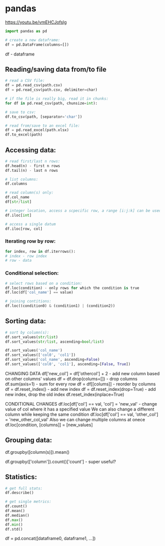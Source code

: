 # pandas
https://youtu.be/vmEHCJofslg  

```python
import pandas as pd

# create a new dataframe:
df = pd.DataFrame(columns=[])
```
df - dataframe

## Reading/saving data from/to file
```python
# read a CSV file:
df = pd.read_csv(path.csv)
df = pd.read_csv(path.csv, delimiter=char)

# if the file is really big, read it in chunks:
for df in pd.read_csv(path, chunsize=int):

# save to csv:
df.to_csv(path, [separator='char'])

# read from/save to an excel file:
df = pd.read_excel(path.xlsx)
df.to_excel(path)
```

## Accessing data:
```python
# read first/last n rows:
df.head(n) - first n rows
df.tail(n) - last n rows

# list columns:
df.columns

# read column(s) only:
df.col_name
df[str/list]

# integer location, access a scpecific row, a range [i:j:k] can be used
df.iloc[int]

# access a single datum
df.iloc[row, col]
```

### Iterating row by row:
```python
for index, row in df.iterrows():
# index - row index
# row - data
```

### Conditional selection:
```python
# select rows based on a condition:
df.loc(condition) - only rows for which the condition is true
df.loc(df['col_name'] == value)

# joining contitions:
df.loc((condition0) & (condition1) | (condition2))
```

## Sorting data: 
```python
# sort by column(s):
df.sort_values(str/list)
df.sort_values(str/list, ascending=bool/list)

df.sort_values('col_name')
df.sort_values(['col0', 'col1'])
df.sort_values('col_name', ascending=False)
df.sort_values(['col0', 'col1'], ascending=[False, True])
```

CHANGING DATA
df['new_col'] = df['othercol'] + 2 - add new column based on other columns' values
df = df.drop(colums=[]) - drop columns
df.sum(axis=1) - sum for every row
df = df[[colums]] - reorder by columns
df = df.reset_index() - add new index
df = df.reset_index(drop=True) - add new index, drop the old index
df.reset_index(inplace=True)

CONDITIONAL CHANGES
df.loc[df['col'] == val, 'col'] = 'new_val' - change value of col where it has a specified value
We can also change a different column while keeping the same condition
df.loc[df['col'] == val, 'other_col'] = 'new_other_col_val'
Also we can change multiple columns at onece
df.loc[condition, [columns]] = [new_values]
## Grouping data:
df.groupby([column(s)]).mean()

df.groupby(['column']).count()['count'] - super useful?

## Statistics:
```python
# get full stats:
df.describe()

# get single metrics:
df.count()
df.mean()
df.median()
df.max()
df.min()
df.std()
```

df = pd.concat([dataframe0, dataframe1, ...])

